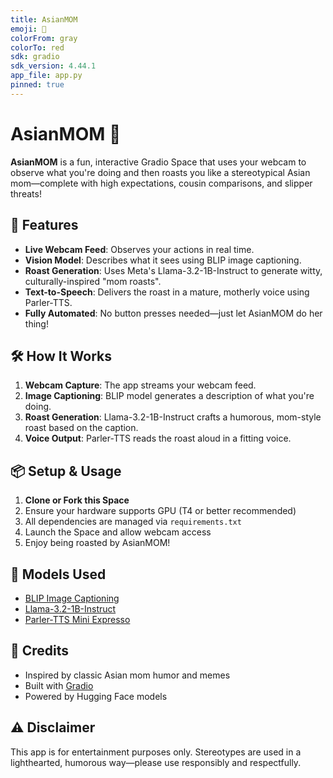 ```yaml
---
title: AsianMOM
emoji: 💢
colorFrom: gray
colorTo: red
sdk: gradio
sdk_version: 4.44.1
app_file: app.py
pinned: true
---
```


# AsianMOM 💢

**AsianMOM** is a fun, interactive Gradio Space that uses your webcam to observe what you're doing and then roasts you like a stereotypical Asian mom—complete with high expectations, cousin comparisons, and slipper threats!

## 🚀 Features
- **Live Webcam Feed**: Observes your actions in real time.
- **Vision Model**: Describes what it sees using BLIP image captioning.
- **Roast Generation**: Uses Meta's Llama-3.2-1B-Instruct to generate witty, culturally-inspired "mom roasts".
- **Text-to-Speech**: Delivers the roast in a mature, motherly voice using Parler-TTS.
- **Fully Automated**: No button presses needed—just let AsianMOM do her thing!

## 🛠️ How It Works
1. **Webcam Capture**: The app streams your webcam feed.
2. **Image Captioning**: BLIP model generates a description of what you're doing.
3. **Roast Generation**: Llama-3.2-1B-Instruct crafts a humorous, mom-style roast based on the caption.
4. **Voice Output**: Parler-TTS reads the roast aloud in a fitting voice.

## 📦 Setup & Usage
1. **Clone or Fork this Space**
2. Ensure your hardware supports GPU (T4 or better recommended)
3. All dependencies are managed via `requirements.txt`
4. Launch the Space and allow webcam access
5. Enjoy being roasted by AsianMOM!

## 🧩 Models Used
- [BLIP Image Captioning](https://huggingface.co/Salesforce/blip-image-captioning-base)
- [Llama-3.2-1B-Instruct](https://huggingface.co/meta-llama/Llama-3.2-1B-Instruct)
- [Parler-TTS Mini Expresso](https://huggingface.co/parler-tts/parler-tts-mini-expresso)

## 🙏 Credits
- Inspired by classic Asian mom humor and memes
- Built with [Gradio](https://gradio.app/)
- Powered by Hugging Face models

## ⚠️ Disclaimer
This app is for entertainment purposes only. Stereotypes are used in a lighthearted, humorous way—please use responsibly and respectfully.

